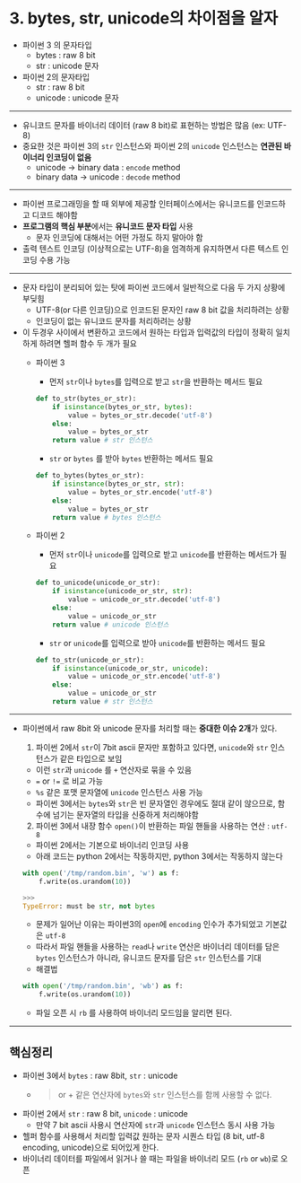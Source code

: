 # 3. bytes, str, unicode의 차이점을 알자

- 파이썬 3 의 문자타입
  - bytes : raw 8 bit
  - str : unicode 문자
- 파이썬 2의 문자타입
  - str : raw 8 bit
  - unicode : unicode 문자

---

- 유니코드 문자를 바이너리 데이터 (raw 8 bit)로 표현하는 방법은 많음 (ex: UTF-8)
- 중요한 것은 파이썬 3의 `str` 인스턴스와 파이썬 2의 `unicode` 인스턴스는 **연관된 바이너리 인코딩이 없음**
  - unicode -> binary data : `encode` method
  - binary data -> unicode : `decode` method

---

- 파이썬 프로그래밍을 할 때 외부에 제공할 인터페이스에서는 유니코드를 인코드하고 디코드 해야함
- **프로그램의 핵심 부분**에서는 **유니코드 문자 타입** 사용
  - 문자 인코딩에 대해서는 어떤 가정도 하지 말아야 함
- 출력 텐스트 인코딩 (이상적으로는 UTF-8)을 엄격하게 유지하면서 다른 텍스트 인코딩 수용 가능

---

- 문자 타입이 분리되어 있는 탓에 파이썬 코드에서 일반적으로 다음 두 가지 상황에 부딪힘
  - UTF-8(or 다른 인코딩)으로 인코드된 문자인 raw 8 bit 값을 처리하려는 상황
  - 인코딩이 없는 유니코드 문자를 처리하려는 상황
- 이 두경우 사이에서 변환하고 코드에서 원하는 타입과 입력값의 타입이 정확히 일치하게 하려면 헬퍼 함수 두 개가 필요
  - 파이썬 3
    - 먼저 `str`이나 `bytes`를 입력으로 받고 `str`을 반환하는 메서드 필요
    ```python
    def to_str(bytes_or_str):
        if isinstance(bytes_or_str, bytes):
            value = bytes_or_str.decode('utf-8')
        else:
            value = bytes_or_str
        return value # str 인스턴스
    ```
    - `str` or `bytes` 를 받아 `bytes` 반환하는 메서드 필요
    ```python
    def to_bytes(bytes_or_str):
        if isinstance(bytes_or_str, str):
            value = bytes_or_str.encode('utf-8')
        else:
            value = bytes_or_str
        return value # bytes 인스턴스
    ```

  - 파이썬 2
    - 먼저 `str`이나 `unicode`를 입력으로 받고 `unicode`를 반환하는 메서드가 필요
    ```python
    def to_unicode(unicode_or_str):
        if isinstance(unicode_or_str, str):
            value = unicode_or_str.decode('utf-8')
        else:
            value = unicode_or_str
        return value # unicode 인스턴스
    ```
    - `str` or `unicode`를 입력으로 받아 `unicode`를 반환하는 메서드 필요
    ```python
    def to_str(unicode_or_str):
        if isinstance(unicode_or_str, unicode):
            value = unicode_or_str.encode('utf-8')
        else:
            value = unicode_or_str
        return value # str 인스턴스
    ```

---

- 파이썬에서 raw 8bit 와 unicode 문자를 처리할 때는 **중대한 이슈 2개**가 있다.
  1. 파이썬 2에서 `str`이 7bit ascii 문자만 포함하고 있다면, `unicode`와 `str` 인스턴스가 같은 타입으로 보임
    - 이런 `str`과 `unicode` 를 `+` 연산자로 묶을 수 있음
    - `=` or `!=` 로 비교 가능
    - `%s` 같은 포맷 문자열에 `unicode` 인스턴스 사용 가능
    - 파이썬 3에서는 `bytes`와 `str`은 빈 문자열인 경우에도 절대 같이 않으므로, 함수에 넘기는 문자열의 타입을 신중하게 처리해야함

  2. 파이썬 3에서 내장 함수 `open()`이 반환하는 파일 핸들을 사용하는 연산 : `utf-8`
    - 파이썬 2에서는 기본으로 바이너리 인코딩 사용
    - 아래 코드는 python 2에서는 작동하지만, python 3에서는 작동하지 않는다
    ```python
    with open('/tmp/random.bin', 'w') as f:
        f.write(os.urandom(10))

    >>>
    TypeError: must be str, not bytes
    ```
    - 문제가 일어난 이유는 파이썬3의 `open`에 `encoding` 인수가 추가되었고 기본값은 `utf-8`
    - 따라서 파일 핸들을 사용하는 `read`나 `write` 연산은 바이너리 데이터를 담은 `bytes` 인스턴스가 아니라, 유니코드 문자를 담은 `str` 인스턴스를 기대
    - 해결법
    ```python
    with open('/tmp/random.bin', 'wb') as f:
        f.write(os.urandom(10))
    ```

    - 파일 오픈 시 `rb` 를 사용하여 바이너리 모드임을 알리면 된다.

---

## 핵심정리

- 파이썬 3에서 `bytes` : raw 8bit, `str` : unicode
  - > or + 같은 연산자에 `bytes`와 `str` 인스턴스를 함께 사용할 수 없다.
- 파이썬 2에서 `str` : raw 8 bit, `unicode` : unicode
  - 만약 7 bit ascii 사용시 연산자에 `str`과 `unicode` 인스턴스 동시 사용 가능
- 헬퍼 함수를 사용해서 처리할 입력값 원하는 문자 시퀀스 타입 (8 bit, utf-8 encoding, unicode)으로 되어있게 한다.
- 바이너리 데이터를 파일에서 읽거나 쓸 때는 파일을 바이너리 모드 (`rb` or `wb`)로 오픈
